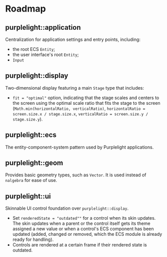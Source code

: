 # Roadmap

## purplelight::application

Centralization for application settings and entry points, including:

- the root ECS `Entity`;
- the user interface's root `Entity`;
- `Input`

## purplelight::display

Two-dimensional display featuring a main `Stage` type that includes:

- `fit = "optimal"` option, indicating that the stage scales and centers to the screen using the optimal scale ratio that fits the stage to the screen (`Math.min(horizontalRatio, verticalRatio)`, `horizontalRatio = screen.size.x / stage.size.x`, `verticalRatio = screen.size.y / stage.size.y`).

## purplelight::ecs

The entity-component-system pattern used by Purplelight applications.

## purplelight::geom

Provides basic geometry types, such as `Vector`. It is used instead of `nalgebra` for ease of use.

## purplelight::ui

Skinnable UI control foundation over `purplelight::display`.

- Set `renderedState = "outdated""` for a control when its skin updates. The skin updates when a parent or the control itself gets its theme assigned a new value or when a control's ECS component has been updated (added, changed or removed, which the ECS module is already ready for handling).
- Controls are rendered at a certain frame if their rendered state is outdated.
